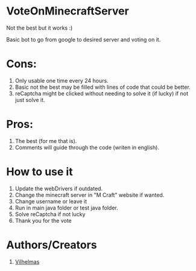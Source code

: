 
# VoteOnMinecraftServer

Not the best but it works :)

Basic bot to go from google to desired server and voting on it.

# Cons:

1. Only usable one time every 24 hours.
2. Basic not the best may be filled with lines of code that could be better.
3. reCaptcha might be clicked without needing to solve it (if lucky) if not just solve it.

# Pros:

1. The best (for me that is).
2. Comments will guide through the code (writen in english).

# How to use it

1. Update the webDrivers if outdated.
2. Change the minecraft server in "M Craft" website if wanted.
3. Change username or leave it
4. Run in main java folder or test java folder.
5. Solve reCaptcha if not lucky
6. Thank you for the vote


# Authors/Creators

1. [Vilhelmas](https://github.com/Vilmis451)
